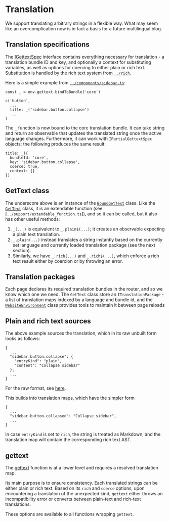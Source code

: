 # Translation

We support translating arbitrary strings in a flexible way. What may seem like an overcomplication now is in fact a basis for a future multilingual blog.

## Translation specifications

The [IGettextSpec](./gettext.ts) interface contains everything necessary for translation - a translation bundle ID and key, and optionally a context for substituting variables, as well as options for coercing to either plain or rich text. Substitution is handled by the rich text system from [`../rich`](../rich).

Here is a simple example from [`../components/sidebar.ts`](../components/sidebar.ts):
```
const _ = env.gettext.bindToBundle('core')

c('button',
  ...
  title: _('sidebar.button.collapse')
  ...
)
```

The `_` function is now bound to the core translation bundle. It can take string and return an observable that updates the translated string once the active language changes. Furthermore, it can work with `IPartialGettextSpec` objects; the following produces the same result:
```
title: _({
  bundleId: 'core',
  key: 'sidebar.button.collapse',
  coerce: true,
  context: {}
})
```

## GetText class

The underscore above is an instance of the [`BoundGetText`](./gettext.ts) class. Like the [`GetText`](./gettext.ts) class, it is an extendable function (see [`../support/extendable_function.ts`]), and so it can be called, but it also has other useful methods:

1. `_(...)` is equivalent to `_.plain$(...)`; it creates an observable expecting a plain text translation.
2. `_.plain(...)` instead translates a string instantly based on the currently set language and currently loaded translation package (see the next section).
3. Similarly, we have `_.rich(...)` and `_.rich$(...)`, which enforce a rich text result either by coercion or by throwing an error.

## Translation packages

Each page declares its required translation bundles in the router, and so we know which one we need. The `GetText` class store an `ITranslationPackage` - a list of translation maps indexed by a language and bundle id, and the [`WebsiteEnvironment`](../environment.ts) class provides tools to maintain it between page reloads

## Plain and rich text sources

The above example sources the translation, which in its raw unbuilt form looks as follows:
```
{
  ...
  "sidebar.button.collapse": {
    "entryKind": "plain",
    "content": "Collapse sidebar"
  },
  ...
}
```

For the raw format, see [here](../../build#translation-maps).

This builds into translation maps, which have the simpler form
```
{
  ...
  "sidebar.button.collapsed": "Collapse sidebar",
  ...
}
```

In case `entryKind` is set to `rich`, the string is treated as Markdown, and the translation map will contain the corresponding rich text AST.

## gettext

The [gettext](./gettext.ts) function is at a lower level and requires a resolved translation map.

Its main purpose is to ensure consistency. Each translated strings can be either plain or rich text. Based on its `rich` and `coerce` options, upon encountering a translation of the unexpected kind, `gettext` either throws an incompatibility error or converts between plain-text and rich-text translations.

These options are available to all functions wrapping `gettext`.

